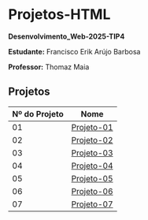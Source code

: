 # Projetos-HTML
**Desenvolvimento_Web-2025-TIP4**

**Estudante:** Francisco Erik Arújo Barbosa

**Professor:** Thomaz Maia  

## Projetos

| Nº do Projeto | Nome         |
|---------------|------------------|
| 01            | [Projeto-01](https://erik13639.github.io/Projeto-01/)   |
| 02            | [Projeto-02](https://erik13639.github.io/Projeto-02/)   |
| 03            | [Projeto-03]()   |
| 04            | [Projeto-04]()   |
| 05            | [Projeto-05]()   |
| 06            | [Projeto-06]()   |
| 07            | [Projeto-07]()   |
